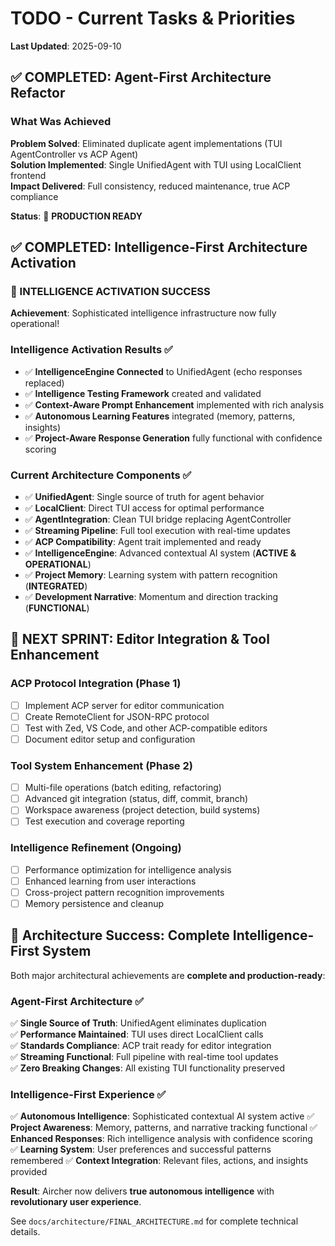 # TODO - Current Tasks & Priorities

**Last Updated**: 2025-09-10

## ✅ COMPLETED: Agent-First Architecture Refactor

### What Was Achieved
**Problem Solved**: Eliminated duplicate agent implementations (TUI AgentController vs ACP Agent)  
**Solution Implemented**: Single UnifiedAgent with TUI using LocalClient frontend  
**Impact Delivered**: Full consistency, reduced maintenance, true ACP compliance

**Status**: 🎯 **PRODUCTION READY**

## ✅ COMPLETED: Intelligence-First Architecture Activation

### 🎯 INTELLIGENCE ACTIVATION SUCCESS
**Achievement**: Sophisticated intelligence infrastructure now fully operational!

### Intelligence Activation Results ✅
- ✅ **IntelligenceEngine Connected** to UnifiedAgent (echo responses replaced)
- ✅ **Intelligence Testing Framework** created and validated  
- ✅ **Context-Aware Prompt Enhancement** implemented with rich analysis
- ✅ **Autonomous Learning Features** integrated (memory, patterns, insights)
- ✅ **Project-Aware Response Generation** fully functional with confidence scoring

### Current Architecture Components ✅
- ✅ **UnifiedAgent**: Single source of truth for agent behavior
- ✅ **LocalClient**: Direct TUI access for optimal performance  
- ✅ **AgentIntegration**: Clean TUI bridge replacing AgentController
- ✅ **Streaming Pipeline**: Full tool execution with real-time updates
- ✅ **ACP Compatibility**: Agent trait implemented and ready
- ✅ **IntelligenceEngine**: Advanced contextual AI system (**ACTIVE & OPERATIONAL**)
- ✅ **Project Memory**: Learning system with pattern recognition (**INTEGRATED**)
- ✅ **Development Narrative**: Momentum and direction tracking (**FUNCTIONAL**)

## 🚀 NEXT SPRINT: Editor Integration & Tool Enhancement

### ACP Protocol Integration (Phase 1)
- [ ] Implement ACP server for editor communication
- [ ] Create RemoteClient for JSON-RPC protocol  
- [ ] Test with Zed, VS Code, and other ACP-compatible editors
- [ ] Document editor setup and configuration

### Tool System Enhancement (Phase 2)
- [ ] Multi-file operations (batch editing, refactoring)
- [ ] Advanced git integration (status, diff, commit, branch)
- [ ] Workspace awareness (project detection, build systems)
- [ ] Test execution and coverage reporting

### Intelligence Refinement (Ongoing)
- [ ] Performance optimization for intelligence analysis
- [ ] Enhanced learning from user interactions  
- [ ] Cross-project pattern recognition improvements
- [ ] Memory persistence and cleanup

## 🎯 Architecture Success: Complete Intelligence-First System

Both major architectural achievements are **complete and production-ready**:

### Agent-First Architecture ✅
✅ **Single Source of Truth**: UnifiedAgent eliminates duplication  
✅ **Performance Maintained**: TUI uses direct LocalClient calls  
✅ **Standards Compliance**: ACP trait ready for editor integration  
✅ **Streaming Functional**: Full pipeline with real-time tool updates  
✅ **Zero Breaking Changes**: All existing TUI functionality preserved  

### Intelligence-First Experience ✅  
✅ **Autonomous Intelligence**: Sophisticated contextual AI system active
✅ **Project Awareness**: Memory, patterns, and narrative tracking functional
✅ **Enhanced Responses**: Rich intelligence analysis with confidence scoring  
✅ **Learning System**: User preferences and successful patterns remembered
✅ **Context Integration**: Relevant files, actions, and insights provided

**Result**: Aircher now delivers **true autonomous intelligence** with **revolutionary user experience**.

See `docs/architecture/FINAL_ARCHITECTURE.md` for complete technical details.